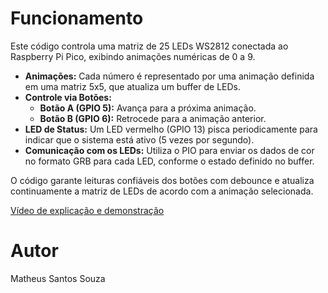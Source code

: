 # Funcionamento

Este código controla uma matriz de 25 LEDs WS2812 conectada ao Raspberry Pi Pico, exibindo animações numéricas de 0 a 9. 

- **Animações:** Cada número é representado por uma animação definida em uma matriz 5x5, que atualiza um buffer de LEDs.
- **Controle via Botões:**  
  - **Botão A (GPIO 5):** Avança para a próxima animação.  
  - **Botão B (GPIO 6):** Retrocede para a animação anterior.  
- **LED de Status:** Um LED vermelho (GPIO 13) pisca periodicamente para indicar que o sistema está ativo (5 vezes por segundo).
- **Comunicação com os LEDs:** Utiliza o PIO para enviar os dados de cor no formato GRB para cada LED, conforme o estado definido no buffer.

O código garante leituras confiáveis dos botões com debounce e atualiza continuamente a matriz de LEDs de acordo com a animação selecionada.

[Vídeo de explicação e demonstração](https://youtu.be/dikOrUGiTyk)

# Autor

Matheus Santos Souza


